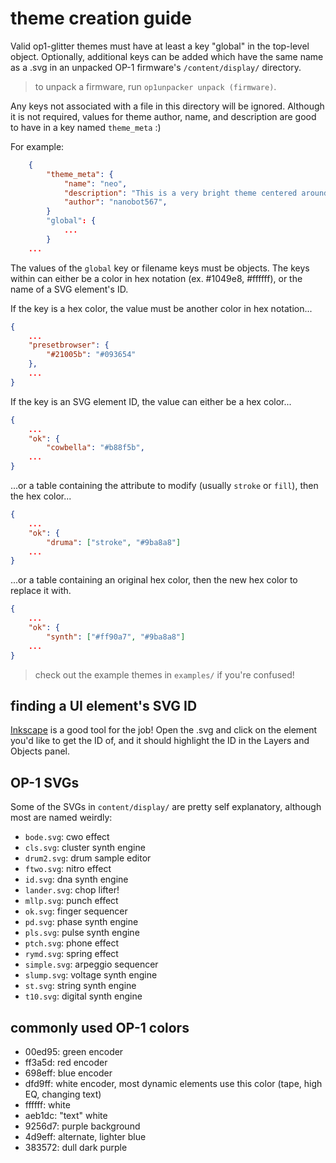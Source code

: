 # theme creation guide

Valid op1-glitter themes must have at least a key "global" in the top-level object. Optionally, additional keys can be added which have the same name as a .svg in an unpacked OP-1 firmware's `/content/display/` directory. 

> to unpack a firmware, run `op1unpacker unpack (firmware)`.

Any keys not associated with a file in this directory will be ignored. Although it is not required, values for theme author, name, and description are good to have in a key named `theme_meta` :)

For example:

```json
    {
        "theme_meta": {
            "name": "neo",
            "description": "This is a very bright theme centered around the colors purple, cyan, and orange.",
            "author": "nanobot567",
        }
        "global": {
            ...
        }
    ...
```

The values of the `global` key or filename keys must be objects. The keys within can either be a color in hex notation (ex. #1049e8, #ffffff), or the name of a SVG element's ID.

If the key is a hex color, the value must be another color in hex notation...

```json
{
    ...
    "presetbrowser": {
        "#21005b": "#093654"
    },
    ...
}
```

If the key is an SVG element ID, the value can either be a hex color...

```json
{
    ...
    "ok": {
        "cowbella": "#b88f5b",
    ...
}
```

...or a table containing the attribute to modify (usually `stroke` or `fill`), then the hex color...

```json
{
    ...
    "ok": {
        "druma": ["stroke", "#9ba8a8"]
    ...
}
```

...or a table containing an original hex color, then the new hex color to replace it with.

```json
{
    ...
    "ok": {
        "synth": ["#ff90a7", "#9ba8a8"]
    ...
}
```


> check out the example themes in `examples/` if you're confused!

## finding a UI element's SVG ID

[Inkscape](https://inkscape.org/) is a good tool for the job! Open the .svg and click on the element you'd like to get the ID of, and it should highlight the ID in the Layers and Objects panel.

## OP-1 SVGs

Some of the SVGs in `content/display/` are pretty self explanatory, although most are named weirdly:

- `bode.svg`: cwo effect
- `cls.svg`: cluster synth engine
- `drum2.svg`: drum sample editor
- `ftwo.svg`: nitro effect
- `id.svg`: dna synth engine
- `lander.svg`: chop lifter!
- `mllp.svg`: punch effect
- `ok.svg`: finger sequencer
- `pd.svg`: phase synth engine
- `pls.svg`: pulse synth engine
- `ptch.svg`: phone effect
- `rymd.svg`: spring effect
- `simple.svg`: arpeggio sequencer
- `slump.svg`: voltage synth engine
- `st.svg`: string synth engine
- `t10.svg`: digital synth engine

## commonly used OP-1 colors

- 00ed95: green encoder
- ff3a5d: red encoder
- 698eff: blue encoder
- dfd9ff: white encoder, most dynamic elements use this color (tape, high EQ, changing text)
- ffffff: white
- aeb1dc: "text" white
- 9256d7: purple background
- 4d9eff: alternate, lighter blue
- 383572: dull dark purple
